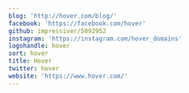 ```yaml
---
blog: 'http://hover.com/blog/'
facebook: 'https://facebook.com/hover'
github: impressiver/5092952
instagram: 'https://instagram.com/hover_domains'
logohandle: hover
sort: hover
title: Hover
twitter: hover
website: 'https://www.hover.com/'
---
```

